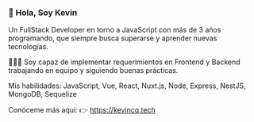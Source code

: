 ### 👋 Hola, Soy Kevin

Un FullStack Developer en torno a JavaScript con más de 3 años programando, que siempre busca superarse y aprender nuevas tecnologías.

👩🏼‍💻 Soy capaz de implementar requerimientos en Frontend y Backend trabajando en equipo y siguiendo buenas prácticas.

Mis habilidades: JavaScript, Vue, React, Nuxt.js, Node, Express, NestJS, MongoDB, Sequelize

Conóceme más aquí:  👉 https://kevincq.tech
